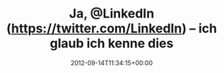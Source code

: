 ---
retweeted: false
source: <a href="http://itunes.apple.com/us/app/twitter/id409789998?mt=12" rel="nofollow">Twitter
  for Mac</a>
entities:
  hashtags: []
  symbols: []
  user_mentions:
  - name: LinkedIn
    screen_name: LinkedIn
    indices:
    - '4'
    - '13'
    id_str: '13058772'
    id: '13058772'
  urls:
  - url: http://t.co/8gKVZc84
    expanded_url: http://yfrog.com/nz5p9hp
    display_url: yfrog.com/nz5p9hp
    indices:
    - '49'
    - '69'
display_text_range:
- '0'
- '69'
favorite_count: '1'
id_str: '246572566486077440'
truncated: false
retweet_count: '0'
id: '246572566486077440'
possibly_sensitive: false
created_at: Fri Sep 14 11:34:15 +0000 2012
favorited: false
full_text: Ja, [@LinkedIn](https://twitter.com/LinkedIn) – ich glaub ich kenne diese
  Leute.
lang: de
quote_url: http://yfrog.com/nz5p9hp
tags:
- pesos/twitter
date: '2012-09-14T11:34:15+00:00'
src: https://twitter.com/bascht/status/246572566486077440
original_url: https://twitter.com/bascht/status/246572566486077440
type: twitter_tweet
text: Ja, [@LinkedIn](https://twitter.com/LinkedIn) – ich glaub ich kenne diese Leute.
title: Ja, @LinkedIn (https://twitter.com/LinkedIn) – ich glaub ich kenne dies

---